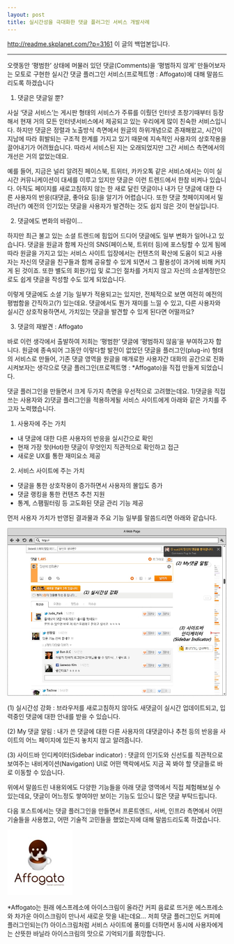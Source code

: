 ```yaml
---
layout: post
title: 실시간성을 극대화한 댓글 플러그인 서비스 개발사례
---
```


http://readme.skplanet.com/?p=3161 이 글의 백업본입니다.

----

오랫동안 ‘평범한’ 상태에 머물러 있던 댓글(Comments)을 ‘평범하지 않게’ 만들어보자는 모토로 구현한 실시간 댓글 플러그인 서비스(프로젝트명 : Affogato)에 대해 말씀드리도록 하겠습니다

1. 댓글은 댓글일 뿐?

사실 ‘댓글 서비스’는 게시판 형태의 서비스가 주류를 이뤘던 인터넷 초창기때부터 등장해서 현재 거의 모든 인터넷서비스에서 제공되고 있는 우리에게 많이 친숙한 서비스입니다. 하지만 댓글은 정렬과 노출방식 측면에서 원글의 하위개념으로 존재해왔고, 시간이 지남에 따라 휘발되는 구조적 한계를 가지고 있기 때문에 지속적인 사용자의 상호작용을 끌어내기가 어려웠습니다. 따라서 서비스된 지는 오래되었지만 그간 서비스 측면에서의 개선은 거의 없었는데요.

예를 들어, 지금은 널리 알려진 페이스북, 트위터, 카카오톡 같은 서비스에서는 이미 실시간 커뮤니케이션이 대세를 이루고 있지만 댓글은 이런 트렌드에서 한참 비켜나 있습니다. 아직도 페이지를 새로고침하지 않는 한 새로 달린 댓글이나 내가 단 댓글에 대한 다른 사용자의 반응(대댓글, 좋아요 등)을 알기가 어렵습니다. 또한 댓글 첫페이지에서 밀려난(?) 예전의 인기있는 댓글을 사용자가 발견하는 것도 쉽지 않은 것이 현실입니다.

2. 댓글에도 변화의 바람이…

하지만 최근 불고 있는 소셜 트렌드에 힘입어 드디어 댓글에도 일부 변화가 일어나고 있습니다. 댓글을 원글과 함께 자신의 SNS(페이스북, 트위터 등)에 포스팅할 수 있게 됨에 따라 원글을 가지고 있는 서비스 사이트 입장에서는 컨텐츠의 확산에 도움이 되고 사용자는 자신의 댓글을 친구들과 함께 공유할 수 있게 되면서 그 활용성이 과거에 비해 커지게 된 것이죠. 또한 별도의 회원가입 및 로그인 절차를 거치지 않고 자신의 소셜계정만으로도 쉽게 댓글을 작성할 수도 있게 되었습니다.

이렇게 댓글에도 소셜 기능 일부가 적용되고는 있지만, 전체적으로 보면 여전히 예전의 평범함을 간직하고(?) 있는데요. 댓글에서도 뭔가 재미를 느낄 수 있고, 다른 사용자와 실시간 상호작용하면서, 가치있는 댓글을 발견할 수 있게 된다면 어떨까요?

3. 댓글의 재발견 : Affogato

바로 이런 생각에서 출발하여 저희는 ‘평범한’ 댓글에 ‘평범하지 않음’을 부여하고자 합니다. 원글에 종속되어 그동안 이렇다할 발전이 없었던 댓글을 플러그인(plug-in) 형태의 서비스로 만들어, 기존 댓글 영역을 원글을 매개로한 사용자간 대화의 공간으로 진화시켜보자는 생각으로 댓글 플러그인(프로젝트명 : \*Affogato)을 직접 만들게 되었습니다.

댓글 플러그인을 만들면서 크게 두가지 측면을 우선적으로 고려했는데요. 1)댓글을 직접 쓰는 사용자와 2)댓글 플러그인을 적용하게될 서비스 사이트에게 아래와 같은 가치를 주고자 노력했습니다.

1) 사용자에 주는 가치

 * 내 댓글에 대한 다른 사용자의 반응을 실시간으로 확인
 * 현재 가장 핫(Hot)한 댓글이 무엇인지 직관적으로 확인하고 접근
 * 새로운 UX를 통한 재미요소 제공

2) 서비스 사이트에 주는 가치

 * 댓글을 통한 상호작용이 증가하면서 사용자의 몰입도 증가
 * 댓글 랭킹을 통한 컨텐츠 추천 지원
 * 통계, 스팸필터링 등 고도화된 댓글 관리 기능 제공

먼저 사용자 가치가 반영된 결과물과 주요 기능 일부를 말씀드리면 아래와 같습니다.

![댓글 플러그인 Affogato 웹 화면 스크린샷](/images/affogato1.jpg)



(1) 실시간성 강화 : 브라우저를 새로고침하지 않아도 새댓글이 실시간 업데이트되고, 입력중인 댓글에 대한 안내를 받을 수 있습니다.

(2) My 댓글 알림 : 내가 쓴 댓글에 대한 다른 사용자의 대댓글이나 추천 등의 반응을 사이트의 어느 페이지에 있든지 놓치지 않고 알려줍니다.

(3) 사이드바 인디케이터(Sidebar indicator) : 댓글의 인기도와 신선도를 직관적으로 보여주는 내비게이션(Navigation) UI로 어떤 맥락에서도 지금 꼭 봐야 할 댓글들로 바로 이동할 수 있습니다.

위에서 말씀드린 내용외에도 다양한 기능들을 아래 댓글 영역에서 직접 체험해보실 수 있는데요, 댓글이 어느정도 쌓여야만 보이는 기능도 있으니 많은 댓글 부탁드립니다.

다음 포스트에서는 댓글 플러그인을 만들면서 프론트엔드, 서버, 인프라 측면에서 어떤 기술들을 사용했고, 어떤 기술적 고민들을 했었는지에 대해 말씀드리도록 하겠습니다.


![Affogato 로고](/images/affogato2.jpg)


\*Affogato는 원래 에스프레소에 아이스크림이 올라간 커피 음료로 뜨거운 에스프레소와 차가운 아이스크림이 만나서 새로운 맛을 내는데요… 저희 댓글 플러그인도 커피에 플러그인되는(?) 아이스크림처럼 서비스 사이트에 풍미를 더하면서 동시에 사용자에게는 산뜻한 바닐라 아이스크림의 맛으로 기억되기를 희망합니다. 
